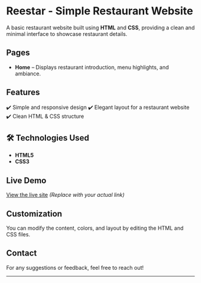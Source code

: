 # Reestar - Simple Restaurant Website  

A basic restaurant website built using **HTML** and **CSS**, providing a clean and minimal interface to showcase restaurant details.  

## Pages  
- **Home** – Displays restaurant introduction, menu highlights, and ambiance.    

## Features  
✔️ Simple and responsive design 
✔️ Elegant layout for a restaurant website  
✔️ Clean HTML & CSS structure

## 🛠 Technologies Used  
- **HTML5**  
- **CSS3**  

## Live Demo  
[View the live site](https://vazanth1811.github.io/Reestar-simple/) _(Replace with your actual link)_  

## Customization  
You can modify the content, colors, and layout by editing the HTML and CSS files.  

## Contact  
For any suggestions or feedback, feel free to reach out!  

---

